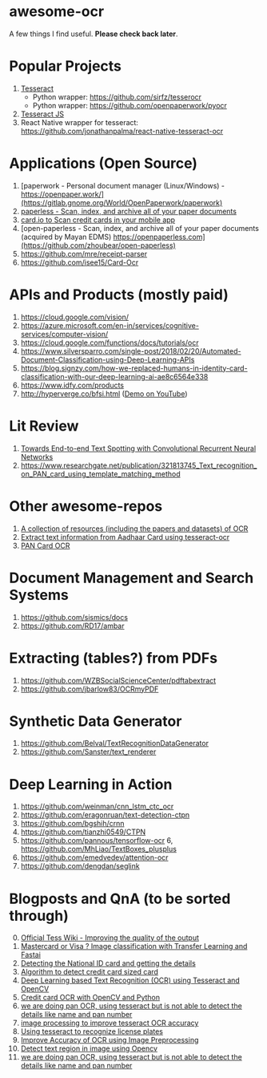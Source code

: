 # awesome-ocr

A few things I find useful. **Please check back later**.

# Popular Projects

1. [Tesseract](https://github.com/tesseract-ocr/tesseract)
    - Python wrapper: https://github.com/sirfz/tesserocr
    - Python wrapper: https://github.com/openpaperwork/pyocr
2. [Tesseract JS](http://tesseract.projectnaptha.com/)
3. React Native wrapper for tesseract: https://github.com/jonathanpalma/react-native-tesseract-ocr

# Applications (Open Source)

1. [paperwork - Personal document manager (Linux/Windows) - https://openpaper.work/](https://gitlab.gnome.org/World/OpenPaperwork/paperwork)
2. [paperless - Scan, index, and archive all of your paper documents](https://github.com/danielquinn/paperless)
3. [card.io to Scan credit cards in your mobile app](https://www.card.io/)
4. [open-paperless - Scan, index, and archive all of your paper documents (acquired by Mayan EDMS) https://openpaperless.com](https://github.com/zhoubear/open-paperless)
5. https://github.com/mre/receipt-parser
6. https://github.com/isee15/Card-Ocr

# APIs and Products (mostly paid)

1. https://cloud.google.com/vision/
2. https://azure.microsoft.com/en-in/services/cognitive-services/computer-vision/
3. https://cloud.google.com/functions/docs/tutorials/ocr
4. https://www.silversparro.com/single-post/2018/02/20/Automated-Document-Classification-using-Deep-Learning-APIs
5. https://blog.signzy.com/how-we-replaced-humans-in-identity-card-classification-with-our-deep-learning-ai-ae8c6564e338
6. https://www.idfy.com/products
7. http://hyperverge.co/bfsi.html ([Demo on YouTube](https://www.youtube.com/watch?v=n4xQsjXd0xc))

# Lit Review

1. [Towards End-to-end Text Spotting with Convolutional Recurrent Neural Networks](http://openaccess.thecvf.com/content_ICCV_2017/papers/Li_Towards_End-To-End_Text_ICCV_2017_paper.pdf)
2. https://www.researchgate.net/publication/321813745_Text_recognition_on_PAN_card_using_template_matching_method

# Other awesome-repos

1. [A collection of resources (including the papers and datasets) of OCR](https://github.com/ZumingHuang/awesome-ocr-resources)
2. [Extract text information from Aadhaar Card using tesseract-ocr](https://github.com/dilippuri/Aadhaar-Card-OCR)
3. [PAN Card OCR](https://github.com/dilippuri/PAN-Card-OCR)

# Document Management and Search Systems

1. https://github.com/sismics/docs
2. https://github.com/RD17/ambar

# Extracting (tables?) from PDFs

1. https://github.com/WZBSocialScienceCenter/pdftabextract
2. https://github.com/jbarlow83/OCRmyPDF

# Synthetic Data Generator

1. https://github.com/Belval/TextRecognitionDataGenerator
2. https://github.com/Sanster/text_renderer

# Deep Learning in Action

1. https://github.com/weinman/cnn_lstm_ctc_ocr
2. https://github.com/eragonruan/text-detection-ctpn
3. https://github.com/bgshih/crnn
4. https://github.com/tianzhi0549/CTPN
5. https://github.com/pannous/tensorflow-ocr
6, https://github.com/MhLiao/TextBoxes_plusplus
7. https://github.com/emedvedev/attention-ocr
8. https://github.com/dengdan/seglink

# Blogposts and QnA (to be sorted through)

0. [Official Tess Wiki - Improving the quality of the output](https://github.com/tesseract-ocr/tesseract/wiki/ImproveQuality)
1. [Mastercard or Visa ? Image classification with Transfer Learning and Fastai](https://medium.com/@pierre_guillou/mastercard-or-visa-image-classification-with-transfer-learning-and-fastai-5782d011687a)
2. [Detecting the National ID card and getting the details](https://stackoverflow.com/questions/24246807/detecting-the-national-id-card-and-getting-the-details)
3. [Algorithm to detect credit card sized card](https://stackoverflow.com/questions/49397301/algorithm-to-detect-credit-card-sized-card)
4. [Deep Learning based Text Recognition (OCR) using Tesseract and OpenCV](https://www.learnopencv.com/deep-learning-based-text-recognition-ocr-using-tesseract-and-opencv/)
5. [Credit card OCR with OpenCV and Python](https://www.pyimagesearch.com/2017/07/17/credit-card-ocr-with-opencv-and-python/)
6. [we are doing pan OCR, using tesseract but is not able to detect the details like name and pan number](https://stackoverflow.com/questions/47709192/we-are-doing-pan-ocr-using-tesseract-but-is-not-able-to-detect-the-details-like)
7. [image processing to improve tesseract OCR accuracy](https://stackoverflow.com/questions/9480013/image-processing-to-improve-tesseract-ocr-accuracy)
8. [Using tesseract to recognize license plates](https://stackoverflow.com/questions/19268648/using-tesseract-to-recognize-license-plates)
9. [Improve Accuracy of OCR using Image Preprocessing](https://medium.com/cashify-engineering/improve-accuracy-of-ocr-using-image-preprocessing-8df29ec3a033)
10. [Detect text region in image using Opencv](https://stackoverflow.com/questions/24385714/detect-text-region-in-image-using-opencv)
11. [we are doing pan OCR, using tesseract but is not able to detect the details like name and pan number](https://stackoverflow.com/questions/47709192/we-are-doing-pan-ocr-using-tesseract-but-is-not-able-to-detect-the-details-like)

